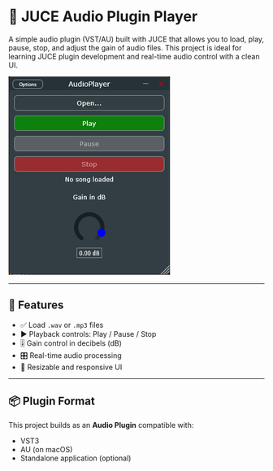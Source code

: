 # 🎵 JUCE Audio Plugin Player

A simple audio plugin (VST/AU) built with JUCE that allows you to load, play, pause, stop, and adjust the gain of audio files. This project is ideal for learning JUCE plugin development and real-time audio control with a clean UI.

![screenshot](Resources/screenshot.png)

---

## 🔧 Features

- ✅ Load `.wav` or `.mp3` files
- ▶️ Playback controls: Play / Pause / Stop
- 🎚 Gain control in decibels (dB)
- 🎛 Real-time audio processing
- 🎨 Resizable and responsive UI

---

## 📦 Plugin Format

This project builds as an **Audio Plugin** compatible with:

- VST3
- AU (on macOS)
- Standalone application (optional)
